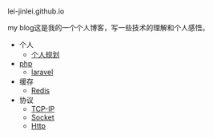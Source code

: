 #
lei-jinlei.github.io

my blog这是我的一个个人博客，写一些技术的理解和个人感悟。

* 个人
  * [个人规划](个人笔记/个人规划.md)
* [php](php/php.md)
  * [laravel](php/laravel.md)
* 缓存
  * [Redis](cache/Redis.md)
* 协议
  * [TCP-IP](协议/TCP-IP.md)
  * [Socket](协议/Socket.md)
  * [Http](协议/Http.md)
